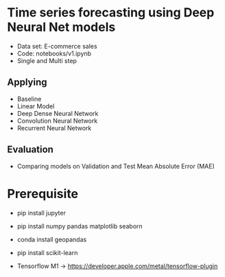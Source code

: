 # Time series forecasting using Deep Neural Net models
- Data set: E-commerce sales
- Code: notebooks/v1.ipynb
- Single and Multi step

## Applying
- Baseline
- Linear Model
- Deep Dense Neural Network
- Convolution Neural Network
- Recurrent Neural Network

## Evaluation
- Comparing models on Validation and Test Mean Absolute Error (MAE)


# Prerequisite
- pip install jupyter
- pip install numpy pandas matplotlib seaborn
- conda install geopandas
- pip install scikit-learn

- Tensorflow M1 -> https://developer.apple.com/metal/tensorflow-plugin
